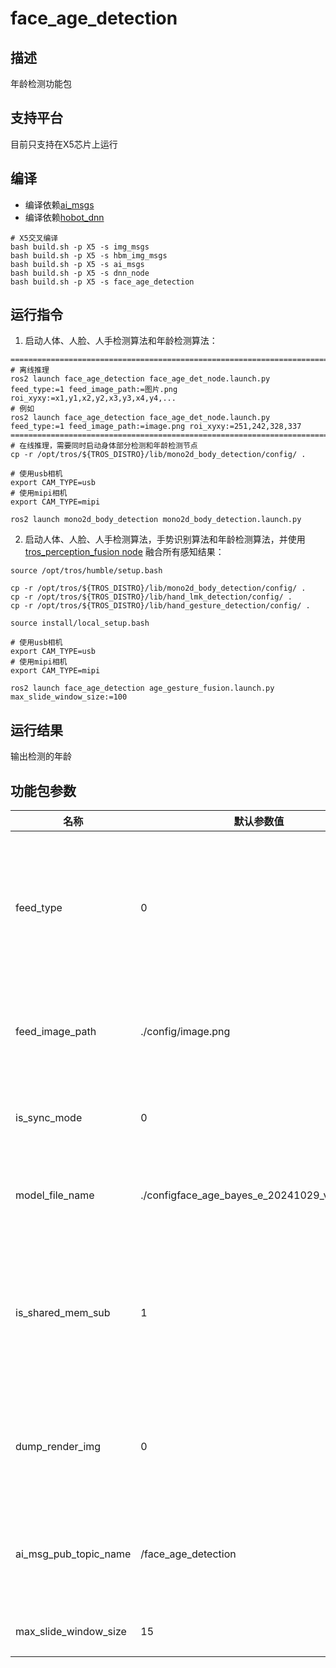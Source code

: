 # face_age_detection

## 描述

年龄检测功能包

## 支持平台

目前只支持在X5芯片上运行

## 编译

- 编译依赖[ai_msgs](https://github.com/D-Robotics/hobot_msgs)
- 编译依赖[hobot_dnn](https://github.com/D-Robotics/hobot_dnn)

```shell
# X5交叉编译
bash build.sh -p X5 -s img_msgs
bash build.sh -p X5 -s hbm_img_msgs
bash build.sh -p X5 -s ai_msgs
bash build.sh -p X5 -s dnn_node
bash build.sh -p X5 -s face_age_detection
```

## 运行指令

1. 启动人体、人脸、人手检测算法和年龄检测算法：

```shell
===============================================================================================================================
# 离线推理
ros2 launch face_age_detection face_age_det_node.launch.py feed_type:=1 feed_image_path:=图片.png roi_xyxy:=x1,y1,x2,y2,x3,y3,x4,y4,...
# 例如
ros2 launch face_age_detection face_age_det_node.launch.py feed_type:=1 feed_image_path:=image.png roi_xyxy:=251,242,328,337
===============================================================================================================================
# 在线推理，需要同时启动身体部分检测和年龄检测节点
cp -r /opt/tros/${TROS_DISTRO}/lib/mono2d_body_detection/config/ .

# 使用usb相机
export CAM_TYPE=usb
# 使用mipi相机
export CAM_TYPE=mipi

ros2 launch mono2d_body_detection mono2d_body_detection.launch.py
```


2. 启动人体、人脸、人手检测算法，手势识别算法和年龄检测算法，并使用 [tros_perception_fusion node](https://github.com/D-Robotics/tros_perception_common/tree/develop/tros_perception_fusion) 融合所有感知结果：

```shell
source /opt/tros/humble/setup.bash

cp -r /opt/tros/${TROS_DISTRO}/lib/mono2d_body_detection/config/ .
cp -r /opt/tros/${TROS_DISTRO}/lib/hand_lmk_detection/config/ .
cp -r /opt/tros/${TROS_DISTRO}/lib/hand_gesture_detection/config/ .

source install/local_setup.bash

# 使用usb相机
export CAM_TYPE=usb
# 使用mipi相机
export CAM_TYPE=mipi

ros2 launch face_age_detection age_gesture_fusion.launch.py max_slide_window_size:=100
```


## 运行结果

输出检测的年龄

## 功能包参数

| 名称                  | 默认参数值                                   | 说明                                                 |
| --------------------- | -------------------------------------------- | ---------------------------------------------------- |
| feed_type             | 0                                            | 0：使用相机采集的图像实时推理，1：使用离线图像推理   |
| feed_image_path       | ./config/image.png                           | 输入的图像，png、jpg等格式均可                       |
| is_sync_mode          | 0                                            | 0：异步推理，1：同步推理                             |
| model_file_name       | ./configface_age_bayes_e_20241029_v0.0.1.hbm | 模型文件，目前是v0.0.1版本                           |
| is_shared_mem_sub     | 1                                            | 0：不使用shared mem通信方式，1：用shared mem通信方式 |
| dump_render_img       | 0                                            | 0：不保存渲染图像，1：保存渲染图像                   |
| ai_msg_pub_topic_name | /face_age_detection                          | 发布ai_msg的话题名称，只有实时推理会发布             |
| max_slide_window_size | 15                                           | 投票队列最大长度                                     |

